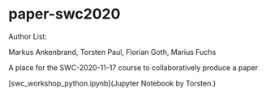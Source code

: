 # paper-swc2020

Author List:

Markus Ankenbrand, Torsten Paul, Florian Goth, Marius Fuchs

A place for the SWC-2020-11-17 course to collaboratively produce a paper

[swc_workshop_python.ipynb](Jupyter Notebook by Torsten.)

